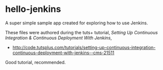 # hello-jenkins
A super simple sample app created for exploring how to use Jenkins.

These files were authored during the tuts+ tutorial,
_Setting Up Continuous Integration & Continuous Deployment With Jenkins_,

- http://code.tutsplus.com/tutorials/setting-up-continuous-integration-continuous-deployment-with-jenkins--cms-21511

Good tutorial, recommended.
